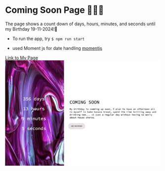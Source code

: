 # Coming Soon Page 🎉🎉🎉

 The page shows a count down of days, hours, minutes, and seconds until my Birthday 19-11-2024!🎉

- To run the app, try `$ npm run start`

- used Moment js for date handling [momentjs](https://momentjs.com)

[Link to My Page](https://fbw-wd22-e01-rockstars.github.io/comingsoon/)
![image thumbnail of app](./src/images/comingSoonApp.png)